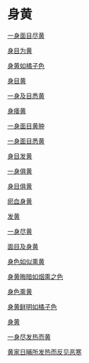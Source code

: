 # 身黄[一身面目尽黄](https://www.gmzyjc.com/search/result?wd=一身面目尽黄)[身目为黄](https://www.gmzyjc.com/search/result?wd=身目为黄)[身黄如橘子色](https://www.gmzyjc.com/search/result?wd=身黄如橘子色)[身目黄](https://www.gmzyjc.com/search/result?wd=身目黄)[一身及目悉黄](https://www.gmzyjc.com/search/result?wd=一身及目悉黄)[身痿黄](https://www.gmzyjc.com/search/result?wd=身痿黄)[一身面目黄肿](https://www.gmzyjc.com/search/result?wd=一身面目黄肿)[一身面目悉黄](https://www.gmzyjc.com/search/result?wd=一身面目悉黄)[身目发黄](https://www.gmzyjc.com/search/result?wd=身目发黄)[一身俱黄](https://www.gmzyjc.com/search/result?wd=一身俱黄)[身目俱黄](https://www.gmzyjc.com/search/result?wd=身目俱黄)[瘀血身黄](https://www.gmzyjc.com/search/result?wd=瘀血身黄)[发黄](https://www.gmzyjc.com/search/result?wd=发黄)[一身尽黄](https://www.gmzyjc.com/search/result?wd=一身尽黄)[面目及身黄](https://www.gmzyjc.com/search/result?wd=面目及身黄)[身色如似熏黄](https://www.gmzyjc.com/search/result?wd=身色如似熏黄)[身黄晦暗如烟熏之色](https://www.gmzyjc.com/search/result?wd=身黄晦暗如烟熏之色)[身色熏黄](https://www.gmzyjc.com/search/result?wd=身色熏黄)[身黄鲜明如橘子色](https://www.gmzyjc.com/search/result?wd=身黄鲜明如橘子色)[身黄](https://www.gmzyjc.com/search/result?wd=身黄)[一身尽发热而黄](https://www.gmzyjc.com/search/result?wd=一身尽发热而黄)[黄家日晡所发热而反见恶寒](https://www.gmzyjc.com/search/result?wd=黄家日晡所发热而反见恶寒)